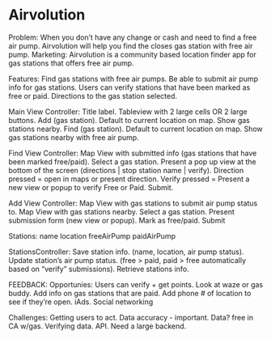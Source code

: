 # Airvolution

Problem: When you don’t have any change or cash and need to find a free air pump. Airvolution will help you find the closes gas station with free air pump.
Marketing: Airvolution is a community based location finder app for gas stations that offers free air pump. 


Features: Find gas stations with free air pumps.
          Be able to submit air pump info for gas stations.
          Users can verify stations that have been marked as free or paid. 
          Directions to the gas station selected. 


Main View Controller:
	Title label.
	Tableview with 2 large cells OR 2 large buttons.
		Add (gas station). Default to current location on map.  Show gas stations nearby.
		Find (gas station). Default to current location on map.  Show gas stations nearby with free air pump. 
 
Find View Controller: 
Map View with submitted info (gas stations that have been marked free/paid).
	  Select a gas station.
	  Present a pop up view at the bottom of the screen (directions | stop station name | verify).
		Direction pressed = open in maps or present direction. 
		Verify pressed = Present a new view or popup to verify Free or Paid. Submit. 

Add View Controller: 
  Map View with gas stations to submit air pump status to. 
	Map View with gas stations nearby.
	Select a gas station. 
	Present submission form (new view or popup). Mark as free/paid. Submit
	

Stations:
  name
  location
  freeAirPump
  paidAirPump

StationsController:
	Save station info. (name, location, air pump status).
	Update station’s air pump status. (free > paid, paid > free automatically based on “verify” submissions).
	Retrieve stations info. 




FEEDBACK:
Opportunies:
 	Users can verify + get points.
 	Look at waze or gas buddy.
 	Add info on gas stations that are paid.
 	Add phone # of location to see if they’re open.
 	iAds.
 	Social networking 

Challenges:
	Getting users to act.
	Data accuracy - important.
	Data? free in CA w/gas.
	Verifying data.
	API.
	Need a large backend.
